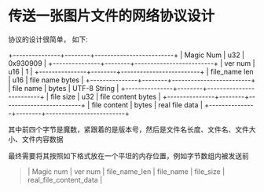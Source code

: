 # 传送一张图片文件的网络协议设计

协议的设计很简单， 如下:

+---------------+--------+-------------------------+
| Magic Num     |  u32   |       0x930909          |
+---------------+--------+-------------------------+
| ver num       |  u16   |       1                 |
+---------------+--------+-------------------------+
| file_name len |  u16   |    file name bytes      |
+---------------+--------+-------------------------+
| file name     |  bytes |    UTF-8 String         |
+---------------+--------+-------------------------+
| file size     |  u32   |    file content bytes   |
+---------------+--------+-------------------------+
| file content  |  bytes |    real file data       |
+---------------+--------+-------------------------+

其中前四个字节是魔数，紧跟着的是版本号，然后是文件名长度、文件名、文件大小、文件内容数据


最终需要将其按照如下格式放在一个平坦的内存位置，例如字节数组内被发送前

> | Magic num | ver num | file_name_len | file_name | file_size | real_file_content_data |



